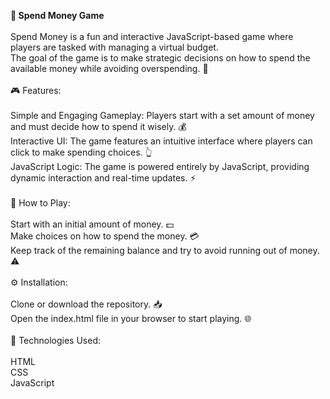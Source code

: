 <b>💸 Spend Money Game</b> <br> <br>
Spend Money is a fun and interactive JavaScript-based game where players are tasked with managing a virtual budget. <br> The goal of the game is to make strategic decisions on how to spend the available money while avoiding overspending. 🤑<br> 
<br>
🎮 Features: <br> <br>
Simple and Engaging Gameplay: Players start with a set amount of money and must decide how to spend it wisely. 💰 <br>
Interactive UI: The game features an intuitive interface where players can click to make spending choices. 👆 <br>
JavaScript Logic: The game is powered entirely by JavaScript, providing dynamic interaction and real-time updates. ⚡ <br> <br>
📝 How to Play: <br> <br>
Start with an initial amount of money. 💵 <br>
Make choices on how to spend the money. 💳 <br>
Keep track of the remaining balance and try to avoid running out of money. ⚠️ <br> <br>
⚙️ Installation: <br> <br>
Clone or download the repository. 📥 <br>
Open the index.html file in your browser to start playing. 🌐 <br> <br>
🔧 Technologies Used: <br> <br>
HTML <br>
CSS <br>
JavaScript <br>
